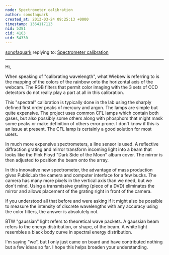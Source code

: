 ```yaml
---
node: Spectrometer calibration
author: sonofaquark
created_at: 2013-03-24 09:25:13 +0000
timestamp: 1364117113
nid: 5381
cid: 4163
uid: 54330
---
```




[sonofaquark](../profile/sonofaquark) replying to: [Spectrometer calibration](../notes/wiebew/12-30-2012/spectrometer-calibration)

----
Hi,

When speaking of "calibrating wavelength", what Wiebew is referring to is the mapping of the colors of the rainbow onto the horizontal axis of the webcam. The RGB filters that permit color imaging with the 3 sets of CCD detectors do not really play a part at all in this calibration.

This "spectral" calibration is typically done in the lab using the sharply defined first order peaks of mercury and argon. The lamps are simple but quite expensive. The project uses common CFL lamps which contain both gases, but also possibly some others along with phosphors that might mask some peaks or make definition of others error prone. I don't know if this is an issue at present. The CFL lamp is certainly a good solution for most users.

In much more expensive spectrometers, a line sensor is used. A reflective diffraction grating and mirror transform incoming light into a beam that looks like the Pink Floyd "Dark Side of the Moon" album cover. The mirror is then adjusted to position the beam onto the array.

In this innovative new spectrometer, the advantage of mass production gives PublicLab the camera and computer interface for a few bucks. The camera has many more pixels in the vertical axis than we need, but we don't mind. Using a transmissive grating (piece of a DVD) eliminates the mirror and allows placement of the grating right in front of the camera.


If you understood all that before and were asking if it might also be possible to measure the intensity of discrete wavelengths with any accuracy using the color filters, the answer is absolutely not.

BTW "gaussian" light refers to theoretical wave packets. A gaussian beam refers to the energy distribution, or shape, of the beam. A white light resembles a black body curve in spectral energy distribution. 

I'm saying "we", but I only just came on board and have contributed nothing but a few ideas so far. I hope this helps broaden your understanding.
